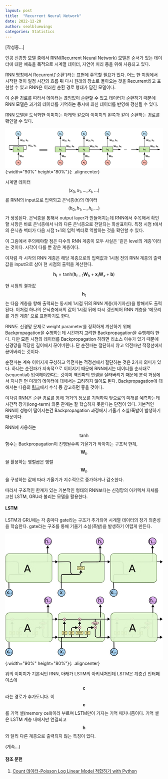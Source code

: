 ```yaml
---
layout: post
title:  "Recurrent Neural Network"
date: 2022-12-20
author: seolbluewings
categories: Statistics
---
```


[작성중...]

인공 신경망 모델 중에서 RNN(Recurrent Neural Network) 모델은 순서가 있는 데이터에 대한 예측을 목적으로 시계열 데이터, 자연어 처리 등을 위해 사용되고 있다.

RNN 명칭에서 Recurrent('순환')라는 표현에 주목할 필요가 있다. 어느 한 지점에서 시작한 것이 일정 시간의 흐름 뒤 다시 원래의 장소로 돌아오는 것을 Recurrent라고 표현할 수 있고 RNN은 이러한 순환 경로 형태가 담긴 모델이다.

이 순환 경로를 따라서 데이터는 끊임없이 순환할 수 있고 데이터가 순환하기 때문에 RNN 모델은 과거의 데이터를 기억하는 동시에 최신 데이터를 반영해 갱신될 수 있다.

RNN 모델을 도식화한 이미지는 아래와 같으며 이미지의 왼쪽과 같이 순환하는 경로를 확인할 수 있다.

![RNN](https://github.com/seolbluewings/seolbluewings.github.io/blob/master/assets/rnn_1.png?raw=true){:width="90%" height="80%"}{: .aligncenter}

시계열 데이터 $$(x_{0},x_{1},...,x_{t},...)$$를 RNN의 input으로 입력되고 은닉층(h)의 데이터 $$(h_{0},h_{1},...,h_{t},...)$$가 생성된다. 은닉층을 통해서 output layer가 만들어지는데 RNN에서 주목해서 확인할 사항은 바로 은닉층에서 나와 다른 은닉층으로 전달되는 화살표이다. 특정 시점 t에서의 은닉층 벡터가 다음 시점 t+1의 입력 벡터로 역할하는 것을 확인할 수 있다.

이 그림에서 주의해야할 점은 다수의 RNN 계층이 모두 사실은 '같은 level의 계층'이라는 것이다. 시각이 다를 뿐 같은 계층이다.

이처럼 각 시각의 RNN 계층은 해당 계층으로의 입력값과 1시점 전의 RNN 계층의 출력값을 input으로 삼아 현 시점의 출력을 계산한다.

$$ \mathbf{h}_{t} = \text{tanh}(\mathbf{h}_{t-1}\mathbf{W}_{h} + \mathbf{x}_{t}\mathbf{W}_{x}+\mathbf{b}) $$

현 시점의 결과값 $$\mathbf{h}_{t}$$는 다음 계층을 향해 출력되는 동시에 1시점 뒤의 RNN 계층(자기자신)을 향해서도 출력 된다. 이처럼 하나의 은닉층에서의 값이 1시점 뒤에 다시 갱신되어 RNN 계층을 '메모리를 가진 계층' 으로 표현하기도 한다.

RNN도 신경망 문제로 weight parameter를 정확하게 계산하기 위해 Backpropagation을 수행하는데 시간까지 고려한 Backpropagation을 수행해야 한다. 다만 모든 시점의 데이터를 Backpropagation 하려면 리소스 이슈가 있기 때문에 신경망을 적당한 길이에서 끊어버린다. 단 순전파는 절단하지 않고 역전파만 적정선에서 끊어버리는 것이다.

순전파는 계속 이어지게 구성하고 역전파는 적정선에서 절단하는 것은 2가지 의미가 있다. 하나는 순전파가 지속적으로 이어지기 때문에 RNN에서는 데이터를 순서대로(sequential) 입력해야한다는 것이며 역전파의 연결을 잘라버리기 때문에 분석 과정에서 지나친 먼 미래의 데이터에 대해서는 고려하지 않아도 된다. Backpropagation에 대해서는 다음의 [링크](https://towardsdatascience.com/backpropagation-in-rnn-explained-bdf853b4e1c2)에서 수식 등 참고하면 좋을 것이다.

이처럼 RNN은 순환 경로를 통해 과거의 정보를 기억하여 앞으로의 미래를 예측하는데 시간적 장기(long-term) 의존 관계는 잘 학습하지 못한다는 단점이 있다. 기본적인 RNN이 성능이 떨어지는건 Backpropagation 과정에서 기울기 소실/폭발이 발생하기 때문이다.

RNN에 사용하는 $$\text{tanh}$$ 함수는 Backpropagation이 진행될수록 기울기가 작아지는 구조적 한계, $$\mathbf{W}_{h}$$을 활용하는 행렬곱은 행렬 $$\mathbf{W}_{h}$$ 을 구성하는 값에 따라 기울기가 지수적으로 증가하거나 감소한다.

따라서 구조적인 한계가 있는 기본적인 형태의 RNN보다는 신경망의 아키텍쳐 자체를 고친 LSTM, GRU라 불리는 모델을 활용한다.

#### LSTM

LSTM과 GRU에는 각 층마다 gate라는 구조가 추가되어 시계열 데이터의 장기 의존성을 학습한다. gate라는 구조를 통해 기울기 소실(폭발)을 발생하기 어렵게 만든다.

![RNN](https://github.com/seolbluewings/seolbluewings.github.io/blob/master/assets/rnn_2.jpg?raw=true){:width="90%" height="80%"}{: .aligncenter}

위의 이미지가 기본적인 RNN, 아래가 LSTM의 아키텍처인데 LSTM은 계층간 인터페이스에 $$\mathbf{c}$$ 라는 경로가 추가도니다. 이 $$\mathbf{c}$$를 기억 셀(memory cell)이라 부르며 LSTM만이 가지는 기억 매커니즘이다. 기억 셀은 LSTM 계층 내에서만 연결되고 $$\mathbf{h}$$와 달리 다른 계층으로 출력되지 않는 특징이 있다.

(계속...)






#### 참조 문헌
1. [Count 데이터-Poisson Log Linear Model 적합하기 with Python](https://zephyrus1111.tistory.com/88) <br>

